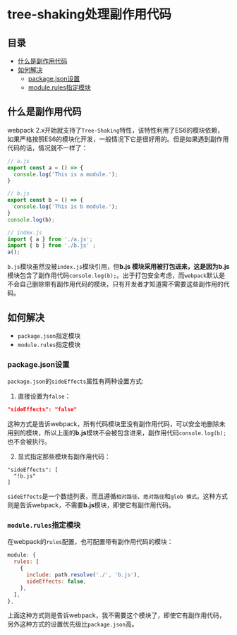 # tree-shaking处理副作用代码

## 目录

* [什么是副作用代码](#什么是副作用代码)
* [如何解决](#如何解决)
  * [package.json设置](#packagejson设置)
  * [module.rules指定模块](#modulerules指定模块)

## 什么是副作用代码
webpack 2.x开始就支持了`Tree-Shaking`特性，该特性利用了ES6的模块依赖，如果严格按照ES6的模块化开发，一般情况下它是很好用的。但是如果遇到副作用代码的话，情况就不一样了：

```js
// a.js
export const a = () => {
  console.log('This is a module.');
}
```

```js
// b.js
export const b = () => {
  console.log('This is b module.');
}
console.log(b);
```

```js
// index.js
import { a } from './a.js';
import { b } from './b.js' ;
a();
```

`b.js`模块虽然没被`index.js`模块引用，但**b.js **模块采用被打包进来，这是因为**b.js**模块包含了副作用代码`console.log(b);`。出于打包安全考虑，而`webpack`默认是不会自己删除带有副作用代码的模块，只有开发者才知道需不需要这些副作用的代码。

## 如何解决

- `package.json`指定模块
- `module.rules`指定模块

### package.json设置

`package.json`的`sideEffects`属性有两种设置方式:

1. 直接设置为`false`：
```json
"sideEffects": "false"
```
这种方式是告诉webpack，所有代码模块里没有副作用代码，可以安全地删除未用到的模块，所以上面的**b.js**模块不会被包含进来，副作用代码`console.log(b);`也不会被执行。

2. 显式指定那些模块有副作用代码：

```
"sideEffects": [
  "!b.js"
]
```

`sideEffects`是一个数组列表，而且遵循`相对路径`、`绝对路径`和`glob 模式`。这种方式则是告诉webpack，不需要**b.js**模块，即使它有副作用代码。

### `module.rules`指定模块

在webpack的`rules`配置，也可配置带有副作用代码的模块：

```js
module: {
  rules: [
    {
      include: path.resolve('./', 'b.js'),
      sideEffects: false,
    },
  ],
},
```
上面这种方式则是告诉webpack，我不需要这个模块了，即使它有副作用代码，另外这种方式的设置优先级比`package.json`高。